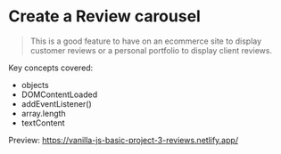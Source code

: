 # Create a Review carousel

> This is a good feature to have on an ecommerce site to display customer reviews or a personal portfolio to display client reviews.

Key concepts covered:

- objects
- DOMContentLoaded
- addEventListener()
- array.length
- textContent

Preview: <https://vanilla-js-basic-project-3-reviews.netlify.app/>
